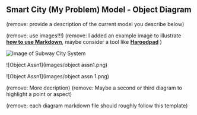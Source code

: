 ## Smart City (My Problem) Model - Object Diagram

(remove: provide a description of the current model you describe below)

(remove: use images!!!)
(remove: I added an example image to illustrate [**how to use Markdown**](https://guides.github.com/features/mastering-markdown/), maybe consider a tool like [**Haroodpad**](http://pad.haroopress.com/user.html) )

![Image of Subway City System](images/subway_model.png)

![Object Assn1](images/object assn1.png)

![Object Assn1](images/object assn 1.png)

(remove: More decription)
(remove: Maybe a second or third diagram to highlight a point or aspect)

(remove: each diagram markdown file should roughly follow this template)
